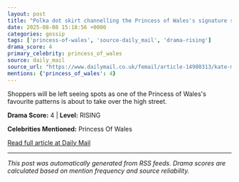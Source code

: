 ```yaml
---
layout: post
title: "Polka dot skirt channelling the Princess of Wales's signature style hits the high street""
date: 2025-08-08 15:18:56 +0000
categories: gossip
tags: ['princess-of-wales', 'source-daily_mail', 'drama-rising']
drama_score: 4
primary_celebrity: princess_of_wales
source: daily_mail
source_url: "https://www.dailymail.co.uk/femail/article-14980313/kate-middleton-ascot-look-marks-spencer-polka-dot-midi-skirt-style-fashion.html?ns_mchannel=rss&ito=1490&ns_campaign=1490""
mentions: {'princess_of_wales': 4}
---
```


Shoppers will be left seeing spots as one of the Princess of Wales's favourite patterns is about to take over the high street.

**Drama Score:** 4 | **Level:** RISING

**Celebrities Mentioned:** Princess Of Wales

[Read full article at Daily Mail](https://www.dailymail.co.uk/femail/article-14980313/kate-middleton-ascot-look-marks-spencer-polka-dot-midi-skirt-style-fashion.html?ns_mchannel=rss&ito=1490&ns_campaign=1490)

---
*This post was automatically generated from RSS feeds. Drama scores are calculated based on mention frequency and source reliability.*
